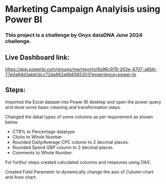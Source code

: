 # Marketing Campaign Analyisis using Power BI

### This project is a challenge by Onyx dataDNA June 2024 challenge.

## Live Dashboard link: 
https://app.powerbi.com/groups/me/reports/6a96c978-263e-4707-a6b6-77e0a64d3abb/dcc72da662a6b6565303?experience=power-bi

## Steps:

Imported the Excel dataset into Power BI desktop and open the power query and done some basic cleaning and transformation steps.

Changed the datat types of some columns as per requirement as shown below.

- CTR% to Percentage datatype
- Clicks to Whole Number
- Rounded Daily/Average CPC column to 2 decimal places.
- Rounded Spend GBP column to 2 decimal places.
- Comments to Whole Number.

For furthur steps created calculated columns and measures using DAX.

Created Field Parameter to dynamically change the axis of Column chart and Area chart.
